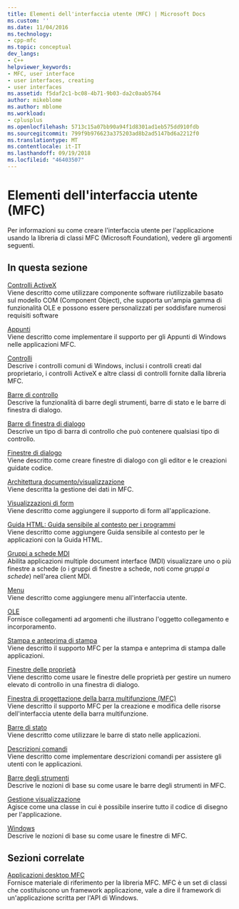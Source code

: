 ```yaml
---
title: Elementi dell'interfaccia utente (MFC) | Microsoft Docs
ms.custom: ''
ms.date: 11/04/2016
ms.technology:
- cpp-mfc
ms.topic: conceptual
dev_langs:
- C++
helpviewer_keywords:
- MFC, user interface
- user interfaces, creating
- user interfaces
ms.assetid: f5daf2c1-bc08-4b71-9b03-da2c0aab5764
author: mikeblome
ms.author: mblome
ms.workload:
- cplusplus
ms.openlocfilehash: 5713c15a07bb90a94f1d8301ad1eb575dd910fdb
ms.sourcegitcommit: 799f9b976623a375203ad8b2ad5147bd6a2212f0
ms.translationtype: MT
ms.contentlocale: it-IT
ms.lasthandoff: 09/19/2018
ms.locfileid: "46403507"
---
```

# <a name="user-interface-elements-mfc"></a>Elementi dell'interfaccia utente (MFC)

Per informazioni su come creare l'interfaccia utente per l'applicazione usando la libreria di classi MFC (Microsoft Foundation), vedere gli argomenti seguenti.

## <a name="in-this-section"></a>In questa sezione

[Controlli ActiveX](../mfc/activex-controls.md)<br/>
Viene descritto come utilizzare componente software riutilizzabile basato sul modello COM (Component Object), che supporta un'ampia gamma di funzionalità OLE e possono essere personalizzati per soddisfare numerosi requisiti software

[Appunti](../mfc/clipboard.md)<br/>
Viene descritto come implementare il supporto per gli Appunti di Windows nelle applicazioni MFC.

[Controlli](../mfc/controls-mfc.md)<br/>
Descrive i controlli comuni di Windows, inclusi i controlli creati dal proprietario, i controlli ActiveX e altre classi di controlli fornite dalla libreria MFC.

[Barre di controllo](../mfc/control-bars.md)<br/>
Descrive la funzionalità di barre degli strumenti, barre di stato e le barre di finestra di dialogo.

[Barre di finestra di dialogo](../mfc/dialog-bars.md)<br/>
Descrive un tipo di barra di controllo che può contenere qualsiasi tipo di controllo.

[Finestre di dialogo](../mfc/dialog-boxes.md)<br/>
Viene descritto come creare finestre di dialogo con gli editor e le creazioni guidate codice.

[Architettura documento/visualizzazione](../mfc/document-view-architecture.md)<br/>
Viene descritta la gestione dei dati in MFC.

[Visualizzazioni di form](../mfc/form-views-mfc.md)<br/>
Viene descritto come aggiungere il supporto di form all'applicazione.

[Guida HTML: Guida sensibile al contesto per i programmi](../mfc/html-help-context-sensitive-help-for-your-programs.md)<br/>
Viene descritto come aggiungere Guida sensibile al contesto per le applicazioni con la Guida HTML.

[Gruppi a schede MDI](../mfc/mdi-tabbed-groups.md)<br/>
Abilita applicazioni multiple document interface (MDI) visualizzare uno o più finestre a schede (o i gruppi di finestre a schede, noti come *gruppi a schede*) nell'area client MDI.

[Menu](../mfc/menus-mfc.md)<br/>
Viene descritto come aggiungere menu all'interfaccia utente.

[OLE](../mfc/ole-mfc.md)<br/>
Fornisce collegamenti ad argomenti che illustrano l'oggetto collegamento e incorporamento.

[Stampa e anteprima di stampa](../mfc/printing-and-print-preview.md)<br/>
Viene descritto il supporto MFC per la stampa e anteprima di stampa dalle applicazioni.

[Finestre delle proprietà](../mfc/property-sheets-mfc.md)<br/>
Viene descritto come usare le finestre delle proprietà per gestire un numero elevato di controllo in una finestra di dialogo.

[Finestra di progettazione della barra multifunzione (MFC)](../mfc/ribbon-designer-mfc.md)<br/>
Viene descritto il supporto MFC per la creazione e modifica delle risorse dell'interfaccia utente della barra multifunzione.

[Barre di stato](../mfc/status-bars.md)<br/>
Viene descritto come utilizzare le barre di stato nelle applicazioni.

[Descrizioni comandi](../mfc/tool-tips.md)<br/>
Viene descritto come implementare descrizioni comandi per assistere gli utenti con le applicazioni.

[Barre degli strumenti](../mfc/toolbars.md)<br/>
Descrive le nozioni di base su come usare le barre degli strumenti in MFC.

[Gestione visualizzazione](../mfc/visualization-manager.md)<br/>
Agisce come una classe in cui è possibile inserire tutto il codice di disegno per l'applicazione.

[Windows](../mfc/windows.md)<br/>
Descrive le nozioni di base su come usare le finestre di MFC.

## <a name="related-sections"></a>Sezioni correlate

[Applicazioni desktop MFC](../mfc/mfc-desktop-applications.md)<br/>
Fornisce materiale di riferimento per la libreria MFC. MFC è un set di classi che costituiscono un framework applicazione, vale a dire il framework di un'applicazione scritta per l'API di Windows.

